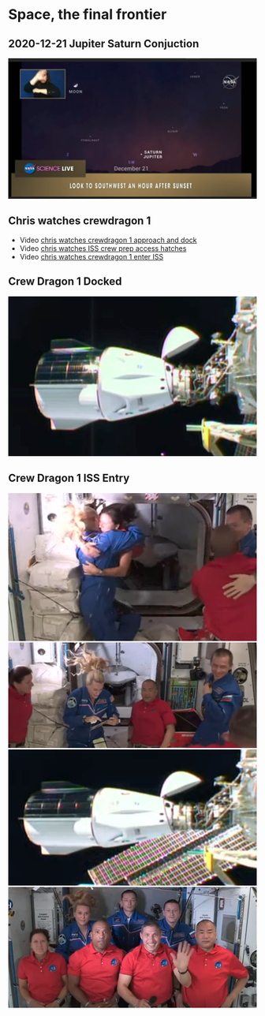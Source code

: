 # Space, the final frontier

## 2020-12-21 Jupiter Saturn Conjuction
![JupiterSaturnConjunction2020-12-21](./JupiterSaturnConjunction2020-12-21.png)

## Chris watches crewdragon 1

- Video [chris watches crewdragon 1 approach and dock](https://youtu.be/5XWF8bvF8Aw)
- Video [chris watches ISS crew prep access hatches](https://youtu.be/69FebfNMju0)
- Video [chris watches crewdragon 1 enter ISS](https://youtu.be/CozfE08jrZ4)

## Crew Dragon 1 Docked
![SpaceXCrewDragon1-Docked-2020-11-16at10.53.09PM](./SpaceXCrewDragon1-Docked-2020-11-16at10.53.09PM.png)

## Crew Dragon 1 ISS Entry
![SpaceXCrewDragon1-ISSEntry-2020-11-17at12.14.41AM](./SpaceXCrewDragon1-ISSEntry-2020-11-17at12.14.41AM.png)
![SpaceXCrewDragon1-ISSEntry-2020-11-17at12.16.44AM](./SpaceXCrewDragon1-ISSEntry-2020-11-17at12.16.44AM.png)
![SpaceXCrewDragon1-Docked-2020-11-17at12.22.04AM](./SpaceXCrewDragon1-Docked-2020-11-17at12.22.04AM.png)
![SpaceXCrewDragon1-ISSEntry-2020-11-17CrewPicture](./SpaceXCrewDragon1-ISSEntry-2020-11-17CrewPicture.png)
